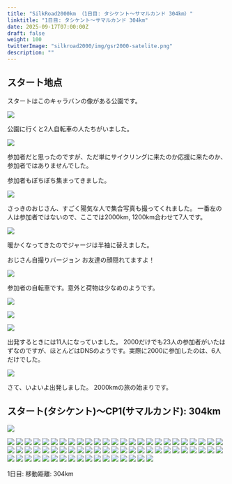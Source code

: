 ```yaml
---
title: "SilkRoad2000km （1日目: タシケント～サマルカンド 304km）"
linktitle: "1日目: タシケント～サマルカンド 304km"
date: 2025-09-17T07:00:00Z
draft: false
weight: 100
twitterImage: "silkroad2000/img/gsr2000-satelite.png"
description: ""
---
```

## スタート地点

スタートはこのキャラバンの像がある公園です。

![](../img/img_7667.jpg)

公園に行くと2人自転車の人たちがいました。

![](../img/img_7669.jpg)

参加者だと思ったのですが、ただ単にサイクリングに来たのか応援に来たのか、参加者ではありませんでした。

参加者もぼちぼち集まってきました。

![](../img/img_7674.jpg)


さっきのおじさん、すごく陽気な人で集合写真も撮ってくれました。
一番左の人は参加者ではないので、ここでは2000km, 1200km合わせて7人です。

![](../img/41dc4d1a-f0a7-4020-b059-4a360d2ac782.jpg)

暖かくなってきたのでジャージは半袖に替えました。

おじさん自撮りバージョン
お友達の顔隠れてますよ！

![](../img/b91d066c-a091-4775-9c89-5a8fa38cc7b2.jpg)

参加者の自転車です。意外と荷物は少なめのようです。

![](../img/img_7671.jpg)

![](../img/img_7672.jpg)

![](../img/img_7673.jpg)

出発するときには11人になっていました。
2000だけでも23人の参加者がいたはずなのですが、ほとんどはDNSのようです。実際に2000に参加したのは、6人だけでした。

![](../img/PRO_VID_20250917_065911_00_090.mp4_000002035.jpg)

さて、いよいよ出発しました。
2000kmの旅の始まりです。

## スタート(タシケント)～CP1(サマルカンド): 304km

![](../img/img_7675.jpg)

![](../img/img_7676.jpg)
![](../img/img_7677.jpg)
![](../img/img_7678.jpg)
![](../img/img_7679.jpg)
![](../img/img_7681.jpg)
![](../img/img_7682.jpg)
![](../img/img_7683.jpg)
![](../img/img_7684.jpg)
![](../img/img_7685.jpg)
![](../img/img_7686.jpg)
![](../img/img_7687.jpg)
![](../img/img_7689.jpg)
![](../img/img_7690.jpg)
![](../img/img_7691.jpg)
![](../img/img_7692.jpg)
![](../img/img_7694.jpg)
![](../img/img_7695.jpg)
![](../img/img_7696.jpg)
![](../img/img_7697.jpg)
![](../img/img_7704.jpg)
![](../img/img_7705.jpg)
![](../img/img_7706.jpg)
![](../img/img_7708.jpg)
![](../img/img_7710.jpg)
![](../img/img_7711.jpg)
![](../img/img_7713.jpg)
![](../img/img_7714.jpg)
![](../img/img_7716.jpg)
![](../img/img_7717.jpg)
![](../img/img_7718.jpg)
![](../img/img_7719.jpg)
![](../img/img_7727.jpg)
![](../img/img_7729.jpg)
![](../img/img_7731.jpg)
![](../img/img_7732.jpg)
![](../img/img_7733.jpg)
![](../img/img_7734.jpg)
![](../img/img_7735.jpg)
![](../img/img_7738.jpg)
![](../img/img_7742.jpg)
![](../img/img_7744.jpg)
![](../img/img_7745.jpg)
![](../img/img_7747.jpg)
![](../img/img_7749.jpg)
![](../img/img_7750.jpg)
![](../img/img_7751.jpg)
![](../img/img_7753.jpg)
![](../img/img_7754.jpg)
![](../img/img_7755.jpg)
![](../img/img_7756.jpg)
![](../img/img_7758.jpg)
![](../img/img_7760.jpg)
![](../img/img_7761.jpg)
![](../img/img_7762.jpg)
![](../img/img_7766.jpg)
![](../img/img_7767.jpg)
![](../img/img_7768.jpg)
![](../img/img_7769.jpg)
![](../img/img_7770.jpg)
![](../img/img_7771.jpg)
![](../img/img_7772.jpg)
![](../img/img_7773.jpg)
![](../img/img_7776.jpg)
![](../img/img_7777.jpg)
![](../img/img_7779.jpg)
![](../img/img_7782.jpg)
![](../img/img_7786.jpg)





1日目: 移動距離: 304km
